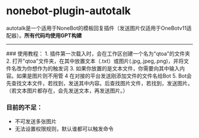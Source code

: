 # nonebot-plugin-autotalk
autotalk是一个适用于NoneBot的模板回复插件（发送图片仅适用于OneBotv11适配器）。**所有代码均使用GPT构建**
<hr>
### 使用教程：
1. 插件第一次载入时，会在工作区创建一个名为"qtoa"的文件夹
2. 打开"qtoa"文件夹，在其中放置文本（.txt）或图片(.jpg,.jpeg,.png)，并将文件名改为你想作为的触发词
3. 如果你放置的是文本文件，你需要向其中输入内容。如果是图片则不用管
4 在对接的平台发送刚添加文件的文件名给Bot
5. Bot会先查找文本文件，若找到，发送其中内容。后查找图片文件，若找到，发送图片。（若文本图片都存在，会先发送文本，再发送图片。）

### 目前的不足：
 - 不可发送多张图片
 - 无法设置权限规则，默认谁都可以触发命令
